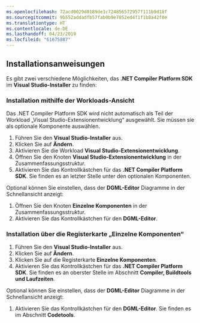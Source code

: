 ```yaml
---
ms.openlocfilehash: 72acd0029d0189de1c724856572957f111b9d18f
ms.sourcegitcommit: 9b552addadfb57fab0b9e7852ed4f1f1b8a42f8e
ms.translationtype: HT
ms.contentlocale: de-DE
ms.lasthandoff: 04/23/2019
ms.locfileid: "61675887"
---
```

## <a name="installation-instructions"></a>Installationsanweisungen 

Es gibt zwei verschiedene Möglichkeiten, das **.NET Compiler Platform SDK** im **Visual Studio-Installer** zu finden:

### <a name="install-using-the-workloads-view"></a>Installation mithilfe der Workloads-Ansicht

Das .NET Compiler Platform SDK wird nicht automatisch als Teil der Workload „Visual Studio-Extensionentwicklung“ ausgewählt. Sie müssen sie als optionale Komponente auswählen.

1. Führen Sie den **Visual Studio-Installer** aus. 
1. Klicken Sie auf **Ändern**. 
1. Aktivieren Sie die Workload **Visual Studio-Extensionentwicklung**.
1. Öffnen Sie den Knoten **Visual Studio-Extensionentwicklung** in der Zusammenfassungsstruktur.
1. Aktivieren Sie das Kontrollkästchen für das **.NET Compiler Platform SDK**. Sie finden es an letzter Stelle unter den optionalen Komponenten.

Optional können Sie einstellen, dass der **DGML-Editor** Diagramme in der Schnellansicht anzeigt:

1. Öffnen Sie den Knoten **Einzelne Komponenten** in der Zusammenfassungsstruktur.
1. Aktivieren Sie das Kontrollkästchen für den **DGML-Editor**.

### <a name="install-using-the-individual-components-tab"></a>Installation über die Registerkarte „Einzelne Komponenten“

1. Führen Sie den **Visual Studio-Installer** aus. 
1. Klicken Sie auf **Ändern**. 
1. Klicken Sie auf die Registerkarte **Einzelne Komponenten**. 
1. Aktivieren Sie das Kontrollkästchen für das **.NET Compiler Platform SDK**. Sie finden es an oberster Stelle im Abschnitt **Compiler, Buildtools und Laufzeiten**.

Optional können Sie einstellen, dass der **DGML-Editor** Diagramme in der Schnellansicht anzeigt:

1. Aktivieren Sie das Kontrollkästchen für den **DGML-Editor**. Sie finden es im Abschnitt **Codetools**.

